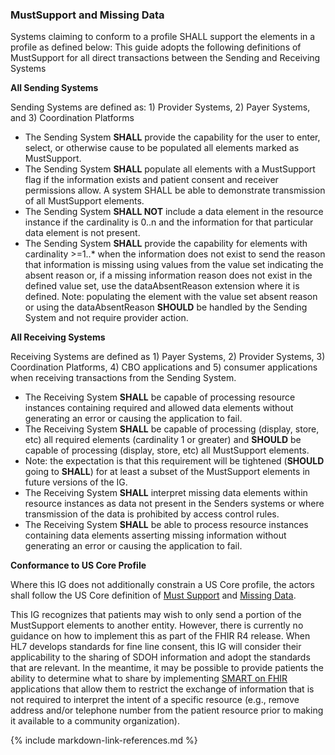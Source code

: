 ###  MustSupport and Missing Data

Systems claiming to conform to a profile SHALL support the elements in a profile as defined below: This guide adopts the following definitions of MustSupport for all direct transactions between the Sending and Receiving Systems

**All Sending Systems**

Sending Systems are defined as: 1) Provider Systems, 2) Payer Systems, and 3) Coordination Platforms
* The Sending System **SHALL** provide the capability for the user to enter, select, or otherwise cause to be populated all elements marked as MustSupport.
* The Sending System **SHALL** populate all elements with a MustSupport flag if the information exists and patient consent and receiver permissions allow.  A system SHALL be able to demonstrate transmission of all MustSupport elements.
* The Sending System **SHALL NOT** include a data element in the resource instance if the cardinality is 0..n and the information for that particular data element is not present.
* The Sending System **SHALL** provide the capability for elements with cardinality >=1..* when the information does not exist to send the reason that information is missing using values from the value set indicating the absent reason or, if a missing information reason does not exist in the defined value set, use the dataAbsentReason extension where it is defined.
Note: populating the element with the value set absent reason or using the dataAbsentReason **SHOULD** be handled by the Sending System and not require provider action.

**All Receiving Systems**

Receiving Systems are defined as 1) Payer Systems, 2) Provider Systems, 3) Coordination Platforms, 4) CBO applications and 5) consumer applications when receiving transactions from the Sending System.
* The Receiving System **SHALL** be capable of processing resource instances containing required and allowed data elements without generating an error or causing the application to fail.
* The Receiving System **SHALL** be capable of processing (display, store, etc) all required elements (cardinality 1 or greater) and **SHOULD** be capable of processing (display, store, etc) all MustSupport elements.
* Note: the expectation is that this requirement will be tightened (**SHOULD** going to **SHALL**) for at least a subset of the MustSupport elements in future versions of the IG.
* The Receiving System **SHALL** interpret missing data elements within resource instances as data not present in the Senders systems or where transmission of the data is prohibited by access control rules.
* The Receiving System **SHALL** be able to process resource instances containing data elements asserting missing information without generating an error or causing the application to fail.

**Conformance to US Core Profile**

Where this IG does not additionally constrain a US Core profile, the actors shall follow the US Core definition of [Must Support](http://hl7.org/fhir/us/core/STU3.1.1/general-guidance.html#must-support) and [Missing Data](http://hl7.org/fhir/us/core/STU3.1.1/general-guidance.html#missing-data).

This IG recognizes that patients may wish to only send a portion of the MustSupport elements to another entity.  However, there is currently no guidance on how to implement this as part of the FHIR R4 release.  When HL7 develops standards for fine line consent, this IG will consider their applicability to the sharing of SDOH information and adopt the standards that are relevant.  In the meantime, it may be possible to provide patients the ability to determine what to share by implementing [SMART on FHIR](http://docs.smarthealthit.org/) applications that allow them to restrict the exchange of information that is not required to interpret the intent of a specific resource (e.g., remove address and/or telephone number from the patient resource prior to making it available to a community organization).

{% include markdown-link-references.md %}